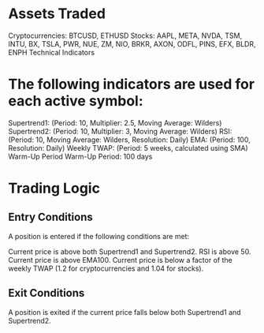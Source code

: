 # Assets Traded

Cryptocurrencies: BTCUSD, ETHUSD
Stocks: AAPL, META, NVDA, TSM, INTU, BX, TSLA, PWR, NUE, ZM, NIO, BRKR, AXON, ODFL, PINS, EFX, BLDR, ENPH
Technical Indicators
# The following indicators are used for each active symbol:

Supertrend1: (Period: 10, Multiplier: 2.5, Moving Average: Wilders)
Supertrend2: (Period: 10, Multiplier: 3, Moving Average: Wilders)
RSI: (Period: 10, Moving Average: Wilders, Resolution: Daily)
EMA: (Period: 100, Resolution: Daily)
Weekly TWAP: (Period: 5 weeks, calculated using SMA)
Warm-Up Period
Warm-Up Period: 100 days
# Trading Logic

## Entry Conditions

A position is entered if the following conditions are met:

Current price is above both Supertrend1 and Supertrend2.
RSI is above 50.
Current price is above EMA100.
Current price is below a factor of the weekly TWAP (1.2 for cryptocurrencies and 1.04 for stocks).
## Exit Conditions

A position is exited if the current price falls below both Supertrend1 and Supertrend2.


